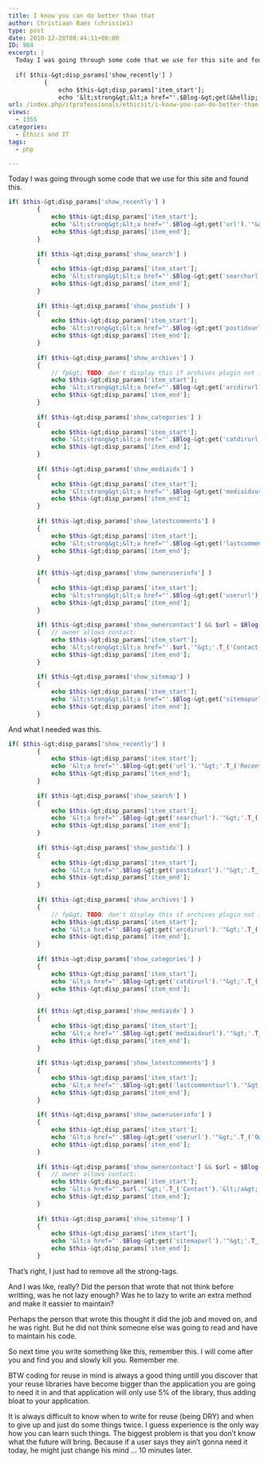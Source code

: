 ```yaml
---
title: I know you can do better than that
author: Christiaan Baes (chrissie1)
type: post
date: 2010-12-28T08:44:11+00:00
ID: 984
excerpt: |
  Today I was going through some code that we use for this site and found this.
  
  if( $this-&gt;disp_params['show_recently'] )
          {
              echo $this-&gt;disp_params['item_start'];
              echo '&lt;strong&gt;&lt;a href="'.$Blog-&gt;get(&hellip;
url: /index.php/itprofessionals/ethicsit/i-know-you-can-do-better-than-that/
views:
  - 1355
categories:
  - Ethics and IT
tags:
  - php

---
```

Today I was going through some code that we use for this site and found this.

```php
if( $this-&gt;disp_params['show_recently'] )
        {
            echo $this-&gt;disp_params['item_start'];
            echo '&lt;strong&gt;&lt;a href="'.$Blog-&gt;get('url').'"&gt;'.T_('Recently').'&lt;/a&gt;&lt;/strong&gt;';
            echo $this-&gt;disp_params['item_end'];
        }
 
        if( $this-&gt;disp_params['show_search'] )
        {
            echo $this-&gt;disp_params['item_start'];
            echo '&lt;strong&gt;&lt;a href="'.$Blog-&gt;get('searchurl').'"&gt;'.T_('Search').'&lt;/a&gt;&lt;/strong&gt;';
            echo $this-&gt;disp_params['item_end'];
        }
 
        if( $this-&gt;disp_params['show_postidx'] )
        {
            echo $this-&gt;disp_params['item_start'];
            echo '&lt;strong&gt;&lt;a href="'.$Blog-&gt;get('postidxurl').'"&gt;'.T_('Post index').'&lt;/a&gt;&lt;/strong&gt;';
            echo $this-&gt;disp_params['item_end'];
        }
 
        if( $this-&gt;disp_params['show_archives'] )
        {
            // fp&gt; TODO: don't display this if archives plugin not installed... or depluginize archives (I'm not sure)
            echo $this-&gt;disp_params['item_start'];
            echo '&lt;strong&gt;&lt;a href="'.$Blog-&gt;get('arcdirurl').'"&gt;'.T_('Archives').'&lt;/a&gt;&lt;/strong&gt;';
            echo $this-&gt;disp_params['item_end'];
        }
 
        if( $this-&gt;disp_params['show_categories'] )
        {
            echo $this-&gt;disp_params['item_start'];
            echo '&lt;strong&gt;&lt;a href="'.$Blog-&gt;get('catdirurl').'"&gt;'.T_('Categories').'&lt;/a&gt;&lt;/strong&gt;';
            echo $this-&gt;disp_params['item_end'];
        }
 
        if( $this-&gt;disp_params['show_mediaidx'] )
        {
            echo $this-&gt;disp_params['item_start'];
            echo '&lt;strong&gt;&lt;a href="'.$Blog-&gt;get('mediaidxurl').'"&gt;'.T_('Photo index').'&lt;/a&gt;&lt;/strong&gt;';
            echo $this-&gt;disp_params['item_end'];
        }
 
        if( $this-&gt;disp_params['show_latestcomments'] )
        {
            echo $this-&gt;disp_params['item_start'];
            echo '&lt;strong&gt;&lt;a href="'.$Blog-&gt;get('lastcommentsurl').'"&gt;'.T_('Latest comments').'&lt;/a&gt;&lt;/strong&gt;';
            echo $this-&gt;disp_params['item_end'];
        }
 
        if( $this-&gt;disp_params['show_owneruserinfo'] )
        {
            echo $this-&gt;disp_params['item_start'];
            echo '&lt;strong&gt;&lt;a href="'.$Blog-&gt;get('userurl').'"&gt;'.T_('Owner details').'&lt;/a&gt;&lt;/strong&gt;';
            echo $this-&gt;disp_params['item_end'];
        }
 
        if( $this-&gt;disp_params['show_ownercontact'] && $url = $Blog-&gt;get_contact_url( true ) )
        {   // owner allows contact:
            echo $this-&gt;disp_params['item_start'];
            echo '&lt;strong&gt;&lt;a href="'.$url.'"&gt;'.T_('Contact').'&lt;/a&gt;&lt;/strong&gt;';
            echo $this-&gt;disp_params['item_end'];
        }
 
        if( $this-&gt;disp_params['show_sitemap'] )
        {
            echo $this-&gt;disp_params['item_start'];
            echo '&lt;strong&gt;&lt;a href="'.$Blog-&gt;get('sitemapurl').'"&gt;'.T_('Site map').'&lt;/a&gt;&lt;/strong&gt;';
            echo $this-&gt;disp_params['item_end'];
        }
```
And what I needed was this.

```php
if( $this-&gt;disp_params['show_recently'] )
        {
            echo $this-&gt;disp_params['item_start'];
            echo '&lt;a href="'.$Blog-&gt;get('url').'"&gt;'.T_('Recently').'&lt;/a&gt;';
            echo $this-&gt;disp_params['item_end'];
        }
 
        if( $this-&gt;disp_params['show_search'] )
        {
            echo $this-&gt;disp_params['item_start'];
            echo '&lt;a href="'.$Blog-&gt;get('searchurl').'"&gt;'.T_('Search').'&lt;/a&gt;';
            echo $this-&gt;disp_params['item_end'];
        }
 
        if( $this-&gt;disp_params['show_postidx'] )
        {
            echo $this-&gt;disp_params['item_start'];
            echo '&lt;a href="'.$Blog-&gt;get('postidxurl').'"&gt;'.T_('Post index').'&lt;/a&gt;';
            echo $this-&gt;disp_params['item_end'];
        }
 
        if( $this-&gt;disp_params['show_archives'] )
        {
            // fp&gt; TODO: don't display this if archives plugin not installed... or depluginize archives (I'm not sure)
            echo $this-&gt;disp_params['item_start'];
            echo '&lt;a href="'.$Blog-&gt;get('arcdirurl').'"&gt;'.T_('Archives').'&lt;/a&gt;';
            echo $this-&gt;disp_params['item_end'];
        }
 
        if( $this-&gt;disp_params['show_categories'] )
        {
            echo $this-&gt;disp_params['item_start'];
            echo '&lt;a href="'.$Blog-&gt;get('catdirurl').'"&gt;'.T_('Categories').'&lt;/a&gt;';
            echo $this-&gt;disp_params['item_end'];
        }
 
        if( $this-&gt;disp_params['show_mediaidx'] )
        {
            echo $this-&gt;disp_params['item_start'];
            echo '&lt;a href="'.$Blog-&gt;get('mediaidxurl').'"&gt;'.T_('Photo index').'&lt;/a&gt;';
            echo $this-&gt;disp_params['item_end'];
        }
 
        if( $this-&gt;disp_params['show_latestcomments'] )
        {
            echo $this-&gt;disp_params['item_start'];
            echo '&lt;a href="'.$Blog-&gt;get('lastcommentsurl').'"&gt;'.T_('Latest comments').'&lt;/a&gt;';
            echo $this-&gt;disp_params['item_end'];
        }
 
        if( $this-&gt;disp_params['show_owneruserinfo'] )
        {
            echo $this-&gt;disp_params['item_start'];
            echo '&lt;a href="'.$Blog-&gt;get('userurl').'"&gt;'.T_('Owner details').'&lt;/a&gt;';
            echo $this-&gt;disp_params['item_end'];
        }
 
        if( $this-&gt;disp_params['show_ownercontact'] && $url = $Blog-&gt;get_contact_url( true ) )
        {   // owner allows contact:
            echo $this-&gt;disp_params['item_start'];
            echo '&lt;a href="'.$url.'"&gt;'.T_('Contact').'&lt;/a&gt;';
            echo $this-&gt;disp_params['item_end'];
        }
 
        if( $this-&gt;disp_params['show_sitemap'] )
        {
            echo $this-&gt;disp_params['item_start'];
            echo '&lt;a href="'.$Blog-&gt;get('sitemapurl').'"&gt;'.T_('Site map').'&lt;/a&gt;';
            echo $this-&gt;disp_params['item_end'];
        }
```
That&#8217;s right, I just had to remove all the strong-tags.

And I was like, really? Did the person that wrote that not think before writting, was he not lazy enough? Was he to lazy to write an extra method and make it eassier to maintain? 

Perhaps the person that wrote this thought it did the job and moved on, and he was right. But he did not think someone else was going to read and have to maintain his code. 

So next time you write something like this, remember this. I will come after you and find you and slowly kill you. Remember me.

BTW coding for reuse in mind is always a good thing untill you discover that your reuse libraries have become bigger than the application you are going to need it in and that application will only use 5% of the library, thus adding bloat to your application.

It is always difficult to know when to write for reuse (being DRY) and when to give up and just do some things twice. I guess experience is the only way how you can learn such things. The biggest problem is that you don&#8217;t know what the future will bring. Because if a user says they ain&#8217;t gonna need it today, he might just change his mind &#8230; 10 minutes later.